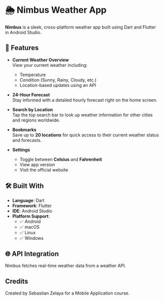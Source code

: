 # 🌦️ Nimbus Weather App

**Nimbus** is a sleek, cross-platform weather app built using Dart and Flutter in Android Studio.

## 🚀 Features

- **Current Weather Overview**  
  View your current weather including:
  - Temperature
  - Condition (Sunny, Rainy, Cloudy, etc.)
  - Location-based updates using an API

- **24-Hour Forecast**  
  Stay informed with a detailed hourly forecast right on the home screen.

- **Search by Location**  
  Tap the top search bar to look up weather information for other cities and regions worldwide.

- **Bookmarks**  
  Save up to **20 locations** for quick access to their current weather status and forecasts.

- **Settings**  
  - Toggle between **Celsius** and **Fahrenheit**
  - View app version
  - Visit the official website

## 🛠️ Built With

- **Language**: Dart
- **Framework**: Flutter
- **IDE**: Android Studio
- **Platform Support**:
  - ✅ Android
  - ✅ macOS
  - ✅ Linux
  - ✅ Windows

## 🌐 API Integration

Nimbus fetches real-time weather data from a weather API. 

## Credits
Created by Sebastian Zelaya for a Mobile Application course.
